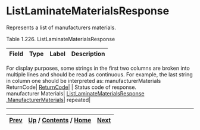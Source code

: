 
# ListLaminateMaterialsResponse

Represents a list of manufacturers materials.

Table 1.226. ListLaminateMaterialsResponse

Field| Type| Label| Description  
---|---|---|---  
For display purposes, some strings in the first two columns are broken into
multiple lines and should be read as continuous. For example, the last string
in column one should be interpreted as: manufacturerMaterials  
ReturnCode| [ReturnCode](ch01s04s04.md "Return Code")|  | Status code of response.  
manufacturer Materials| [ListLaminateMaterialsResponse
.ManufacturerMaterials](ch01s10s11s03.md
"ListLaminateMaterialsResponse.ManufacturerMaterials")| repeated|  
  
  

* * *

[Prev](ch01s10s11.md) | [Up](ch01s10s11.md) / [Contents](index.md) / [Home](../../index.htm)|  [Next](ch01s10s11s03.md)  
---|---|---

